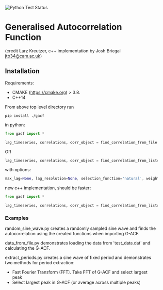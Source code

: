 ![Python Test Status](https://github.com/joshbriegal/gacf/workflows/Python%20tests/badge.svg)
  
# Generalised Autocorrelation Function 
(credit Larz Kreutzer, c++ implementation by Josh Briegal jtb34@cam.ac.uk)

## Installation
Requirements:
   * CMAKE (https://cmake.org) > 3.8.
   * C++14

From above top level directory run
```
pip install ./gacf
```
in python:

```python
from gacf import *

lag_timeseries, correlations, corr_object = find_correlation_from_file('filepath')
```
OR
```python
lag_timeseries, correlations, corr_object = find_correlation_from_lists(timeseries, values, errors=None)
```
with options:
```python
max_lag=None, lag_resolution=None, selection_function='natural', weight_function='gaussian', alpha=None
```

new c++ implementation, should be faster:
```python
from gacf import *

lag_timeseries, correlations, corr_object = find_correlation_from_lists_cpp(timeseries, values, errors=None)
```

### Examples

random_sine_wave.py creates a randomly sampled sine wave and finds the autocorrelation
using the created functions when importing G-ACF.

data_from_file.py demonstrates loading the data from 'test_data.dat' and calculating the G-ACF.

extract_periods.py creates a sine wave of fixed period and demonstrates two methods for period
extraction:
   * Fast Fourier Transform (FFT). Take FFT of G-ACF and select largest peak
   * Select largest peak in G-ACF (or average across multiple peaks)
